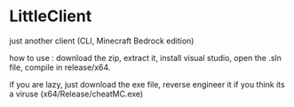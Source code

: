 # LittleClient
just another client (CLI, Minecraft Bedrock edition)

how to use :
download the zip,
extract it,
install visual studio,
open the .sln file,
compile in release/x64.

if you are lazy, just download the exe file, reverse engineer it if you think its a viruse
(x64/Release/cheatMC.exe)
